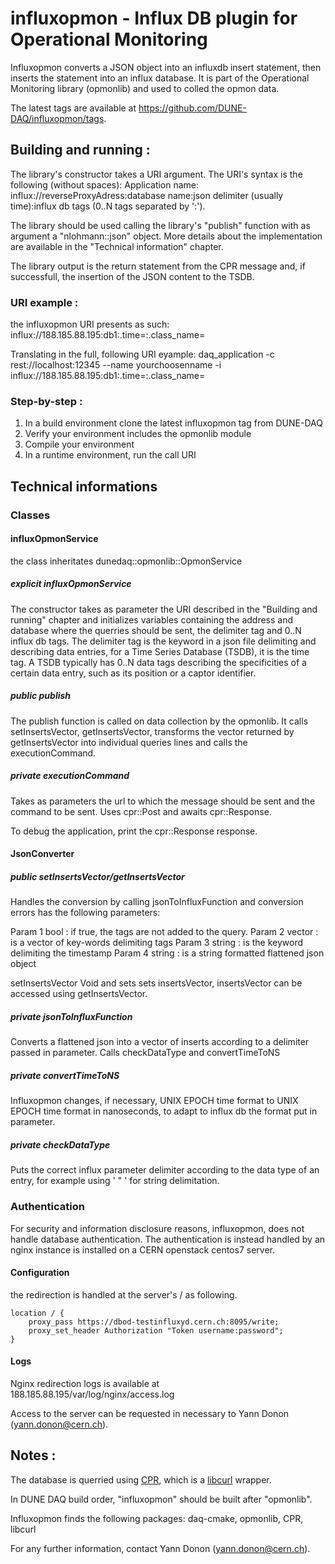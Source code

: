 # influxopmon - Influx DB plugin for Operational Monitoring
Influxopmon converts a JSON object into an influxdb insert statement, then inserts the statement into an influx database. It is part of the Operational Monitoring library (opmonlib) and used to colled the opmon data.

The latest tags are available at https://github.com/DUNE-DAQ/influxopmon/tags.

## Building and running :
The library's constructor takes a URI argument. The URI's syntax is the following (without spaces):
Application name: influx://reverseProxyAdress:database name:json delimiter (usually time):influx db tags (0..N tags separated by ':').

The library should be used calling the library's "publish" function with as argument a "nlohmann::json" object. More details about the implementation are available in the "Technical information" chapter.

The library output is the return statement from the CPR message and, if successfull, the insertion of the JSON content to the TSDB.

### URI example :
the influxopmon URI presents as such: influx://188.185.88.195:db1:.time=:.class_name= 

Translating in the full, following URI eyample:
daq_application -c rest://localhost:12345 --name yourchoosenname -i influx://188.185.88.195:db1:.time=:.class_name= 

### Step-by-step :
1. In a build environment clone the latest influxopmon tag from DUNE-DAQ
2. Verify your environment includes the opmonlib module
3. Compile your environment
4. In a runtime environment, run the call URI

## Technical informations
### Classes
#### influxOpmonService
the class inheritates dunedaq::opmonlib::OpmonService
##### explicit influxOpmonService
The constructor takes as parameter the URI described in the "Building and running" chapter and initializes variables containing the address and database where the querries should be sent, the delimiter tag and 0..N influx db tags. The delimiter tag is the keyword in a json file delimiting and describing data entries, for a Time Series Database (TSDB), it is the time tag. A TSDB typically has 0..N data tags describing the specificities of a certain data entry, such as its position or a captor identifier.

##### public publish
The publish function is called on data collection by the opmonlib. It calls setInsertsVector, getInsertsVector, transforms the vector returned by getInsertsVector into individual queries lines and calls the executionCommand.

##### private executionCommand
Takes as parameters the url to which the message should be sent and the command to be sent.
Uses cpr::Post and awaits cpr::Response.

To debug the application, print the cpr::Response response.

#### JsonConverter
##### public setInsertsVector/getInsertsVector

Handles the conversion by calling jsonToInfluxFunction and conversion errors has the following parameters:

Param 1 bool : if true, the tags are not added to the query.
Param 2 vector : is a vector of key-words delimiting tags
Param 3 string : is the keyword delimiting the timestamp
Param 4 string : is a string formatted flattened json object

setInsertsVector Void and sets sets insertsVector, insertsVector can be accessed using getInsertsVector.

##### private jsonToInfluxFunction
Converts a flattened json into a vector of inserts according to a delimiter passed in parameter. Calls checkDataType and convertTimeToNS

##### private convertTimeToNS
Influxopmon changes, if necessary, UNIX EPOCH time format to UNIX EPOCH time format in nanoseconds, to adapt to influx db the format put in parameter.
##### private checkDataType
Puts the correct influx parameter delimiter according to the data type of an entry, for example using ' " ' for string delimitation.

### Authentication
For security and information disclosure reasons, influxopmon, does not handle database authentication. The authentication is instead handled by an nginx instance is installed on a CERN openstack centos7 server.

#### Configuration
the redirection is handled at the server's / as following.
```
location / {
	proxy_pass https://dbod-testinfluxyd.cern.ch:8095/write;
	proxy_set_header Authorization "Token username:password";
}
```
#### Logs
Nginx redirection logs is available at 188.185.88.195/var/log/nginx/access.log 

Access to the server can be requested in necessary to Yann Donon (yann.donon@cern.ch).

## Notes :
The database is querried using [CPR](https://github.com/whoshuu/cpr "CPR"), which is a [libcurl](https://curl.se/libcurl/ "libcurl") wrapper.

In DUNE DAQ build order, "influxopmon" should be built after "opmonlib".

Influxopmon finds the following packages:  daq-cmake, opmonlib, CPR, libcurl

For any further information, contact Yann Donon (yann.donon@cern.ch).
